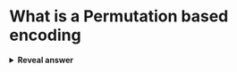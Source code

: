 # What is a Permutation based encoding
<details>
<summary><b>Reveal answer</b></summary>
All element must appear once, and all elements must be present
</details>
